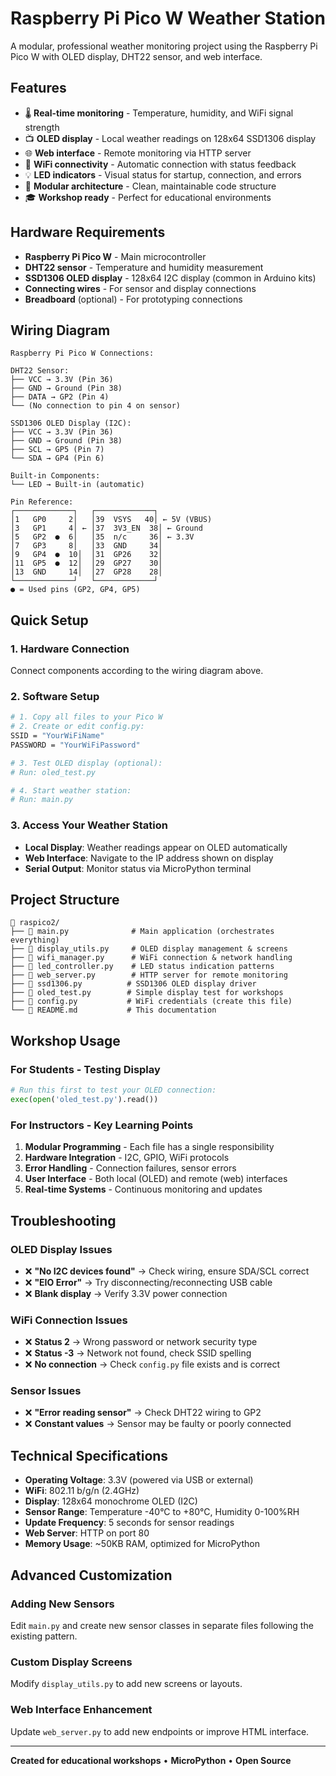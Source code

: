 # Raspberry Pi Pico W Weather Station

A modular, professional weather monitoring project using the Raspberry Pi Pico W with OLED display, DHT22 sensor, and web interface.

## Features

- 🌡️ **Real-time monitoring** - Temperature, humidity, and WiFi signal strength
- 📺 **OLED display** - Local weather readings on 128x64 SSD1306 display
- 🌐 **Web interface** - Remote monitoring via HTTP server
- 📡 **WiFi connectivity** - Automatic connection with status feedback
- 💡 **LED indicators** - Visual status for startup, connection, and errors
- 🔧 **Modular architecture** - Clean, maintainable code structure
- 🎓 **Workshop ready** - Perfect for educational environments

## Hardware Requirements

- **Raspberry Pi Pico W** - Main microcontroller
- **DHT22 sensor** - Temperature and humidity measurement
- **SSD1306 OLED display** - 128x64 I2C display (common in Arduino kits)
- **Connecting wires** - For sensor and display connections
- **Breadboard** (optional) - For prototyping connections

## Wiring Diagram

```
Raspberry Pi Pico W Connections:

DHT22 Sensor:
├── VCC → 3.3V (Pin 36)
├── GND → Ground (Pin 38)
├── DATA → GP2 (Pin 4)
└── (No connection to pin 4 on sensor)

SSD1306 OLED Display (I2C):
├── VCC → 3.3V (Pin 36)
├── GND → Ground (Pin 38)
├── SCL → GP5 (Pin 7)
└── SDA → GP4 (Pin 6)

Built-in Components:
└── LED → Built-in (automatic)

Pin Reference:
┌─────────────┐   ┌─────────────┐
│1   GP0     2│   │39  VSYS   40│ ← 5V (VBUS)
│3   GP1     4│ ← │37  3V3_EN  38│ ← Ground
│5   GP2  ●  6│   │35  n/c     36│ ← 3.3V
│7   GP3     8│   │33  GND     34│
│9   GP4  ●  10│  │31  GP26    32│
│11  GP5  ●  12│  │29  GP27    30│
│13  GND     14│  │27  GP28    28│
└─────────────┘   └─────────────┘
● = Used pins (GP2, GP4, GP5)
```

## Quick Setup

### 1. Hardware Connection
Connect components according to the wiring diagram above.

### 2. Software Setup
```bash
# 1. Copy all files to your Pico W
# 2. Create or edit config.py:
SSID = "YourWiFiName"
PASSWORD = "YourWiFiPassword"

# 3. Test OLED display (optional):
# Run: oled_test.py

# 4. Start weather station:
# Run: main.py
```

### 3. Access Your Weather Station
- **Local Display**: Weather readings appear on OLED automatically
- **Web Interface**: Navigate to the IP address shown on display
- **Serial Output**: Monitor status via MicroPython terminal

## Project Structure

```
📁 raspico2/
├── 📄 main.py              # Main application (orchestrates everything)
├── 📄 display_utils.py     # OLED display management & screens
├── 📄 wifi_manager.py      # WiFi connection & network handling
├── 📄 led_controller.py    # LED status indication patterns
├── 📄 web_server.py        # HTTP server for remote monitoring
├── 📄 ssd1306.py          # SSD1306 OLED display driver
├── 📄 oled_test.py        # Simple display test for workshops
├── 📄 config.py           # WiFi credentials (create this file)
└── 📄 README.md           # This documentation
```

## Workshop Usage

### For Students - Testing Display
```python
# Run this first to test your OLED connection:
exec(open('oled_test.py').read())
```

### For Instructors - Key Learning Points
1. **Modular Programming** - Each file has a single responsibility
2. **Hardware Integration** - I2C, GPIO, WiFi protocols
3. **Error Handling** - Connection failures, sensor errors
4. **User Interface** - Both local (OLED) and remote (web) interfaces
5. **Real-time Systems** - Continuous monitoring and updates

## Troubleshooting

### OLED Display Issues
- ❌ **"No I2C devices found"** → Check wiring, ensure SDA/SCL correct
- ❌ **"EIO Error"** → Try disconnecting/reconnecting USB cable
- ❌ **Blank display** → Verify 3.3V power connection

### WiFi Connection Issues  
- ❌ **Status 2** → Wrong password or network security type
- ❌ **Status -3** → Network not found, check SSID spelling
- ❌ **No connection** → Check `config.py` file exists and is correct

### Sensor Issues
- ❌ **"Error reading sensor"** → Check DHT22 wiring to GP2
- ❌ **Constant values** → Sensor may be faulty or poorly connected

## Technical Specifications

- **Operating Voltage**: 3.3V (powered via USB or external)
- **WiFi**: 802.11 b/g/n (2.4GHz)
- **Display**: 128x64 monochrome OLED (I2C)
- **Sensor Range**: Temperature -40°C to +80°C, Humidity 0-100%RH
- **Update Frequency**: 5 seconds for sensor readings
- **Web Server**: HTTP on port 80
- **Memory Usage**: ~50KB RAM, optimized for MicroPython

## Advanced Customization

### Adding New Sensors
Edit `main.py` and create new sensor classes in separate files following the existing pattern.

### Custom Display Screens
Modify `display_utils.py` to add new screens or layouts.

### Web Interface Enhancement
Update `web_server.py` to add new endpoints or improve HTML interface.

---

**Created for educational workshops** • **MicroPython** • **Open Source**